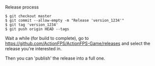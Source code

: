 Release process

```
$ git checkout master
$ git commit --allow-empty -m "Release 'version_1234'"
$ git tag 'version_1234'
$ git push origin HEAD --tags 
```

Wait a while (for build to complete),
go to https://github.com/ActionFPS/ActionFPS-Game/releases
and select the release you're interested in. 

Then you can 'publish' the release into a full one.